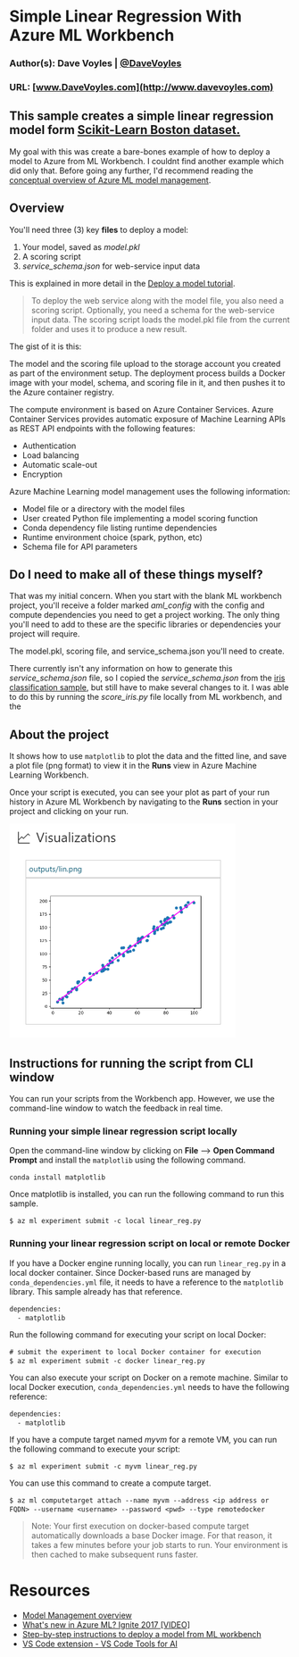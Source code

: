 # Simple Linear Regression With Azure ML Workbench

### Author(s): Dave Voyles | [@DaveVoyles](http://www.twitter.com/DaveVoyles)
### URL: [www.DaveVoyles.com](http://www.davevoyles.com)

This sample creates a simple linear regression model form [Scikit-Learn Boston dataset.](http://scikit-learn.org/stable/modules/generated/sklearn.datasets.load_boston.html)
----------
My goal with this was create a bare-bones example of how to deploy a model to Azure from ML Workbench. I couldnt find another example which did only that. Before going any further, I'd recommend reading the [conceptual overview of Azure ML model management](https://docs.microsoft.com/en-us/azure/machine-learning/preview/model-management-overview).

## Overview
You'll need three (3) key **files** to deploy a model:
1. Your model, saved as *model.pkl*
2. A scoring script 
3. *service_schema.json* for web-service input data

This is explained in more detail in the [Deploy a model tutorial](https://docs.microsoft.com/en-us/azure/machine-learning/preview/tutorial-classifying-iris-part-3).

> To deploy the web service along with the model file, you also need a scoring script. Optionally, you need a schema for the web-service input data. The scoring script loads the model.pkl file from the current folder and uses it to produce a new result.

The gist of it is this:

The model and the scoring file upload to the storage account you created as part of the environment setup. The deployment process builds a Docker image with your model, schema, and scoring file in it, and then pushes it to the Azure container registry.

The compute environment is based on Azure Container Services. Azure Container Services provides automatic exposure of Machine Learning APIs as REST API endpoints with the following features:

* Authentication
* Load balancing
* Automatic scale-out
* Encryption

Azure Machine Learning model management uses the following information:

* Model file or a directory with the model files
* User created Python file implementing a model scoring function
* Conda dependency file listing runtime dependencies
* Runtime environment choice (spark, python, etc) 
* Schema file for API parameters

## Do I need to make all of these things myself?
That was my initial concern. When you start with the blank ML workbench project, you'll receive a folder marked *aml_config* with the config and compute dependencies you need to get a project working. The only thing you'll need to add to these are the specific libraries or dependencies your project will require. 

The model.pkl, scoring file, and service_schema.json you'll need to create.

There currently isn't any information on how to generate this *service_schema.json* file, so I copied the *service_schema.json* from the [iris classification sample](https://docs.microsoft.com/en-us/azure/machine-learning/preview/tutorial-classifying-iris-part-3#get-the-scoring-script-and-schema-files), but still have to make several changes to it. I was able to do this by running the *score_iris.py* file locally from ML workbench, and the 

## About the project

It shows how to use `matplotlib` to plot the data and the fitted line, and save a plot file (png format) to view it in the **Runs** view  in Azure Machine Learning Workbench.

Once your script is executed, you can see your plot as part of your run history in Azure ML Workbench by navigating to the **Runs** section in your project and clicking on your run. 

![](./docs/simplelrplot.png)

## Instructions for running the script from CLI window
You can run your scripts from the Workbench app. However, we use the command-line window to watch the feedback in real time.

### Running your simple linear regression script locally
Open the command-line window by clicking on **File** --> **Open Command Prompt** and install the `matplotlib` using the following command.

```
conda install matplotlib
```

Once matplotlib is installed, you can run the following command to run this sample. 

```
$ az ml experiment submit -c local linear_reg.py
```

### Running your linear regression script on local or remote Docker
If you have a Docker engine running locally, you can run `linear_reg.py` in a local docker container. Since Docker-based runs are managed by `conda_dependencies.yml` file, it needs to have a reference to the `matplotlib` library. This sample already has that reference. 

```
dependencies:
  - matplotlib
```

Run the following command for executing your script on local Docker:
```
# submit the experiment to local Docker container for execution
$ az ml experiment submit -c docker linear_reg.py
```

You can also execute your script on Docker on a remote machine. Similar to local Docker execution, `conda_dependencies.yml` needs to have the following reference:
```
dependencies:
  - matplotlib

```
If you have a compute target named _myvm_ for a remote VM, you can run the following command to execute your script:

```
$ az ml experiment submit -c myvm linear_reg.py
```

You can use this command to create a compute target.
```
$ az ml computetarget attach --name myvm --address <ip address or FQDN> --username <username> --password <pwd> --type remotedocker
```

>Note: Your first execution on docker-based compute target automatically downloads a base Docker image. For that reason, it takes a few minutes before your job starts to run. Your environment is then cached to make subsequent runs faster. 


# Resources

* [Model Management overview](https://docs.microsoft.com/en-us/azure/machine-learning/preview/model-management-overview)
* [What's new in Azure ML? Ignite 2017 [VIDEO]]()
* [Step-by-step instructions to deploy a model from ML workbench](https://www.microsoft.com/developerblog/2017/10/24/bird-detection-with-azure-ml-workbench/#depl_link)
* [VS Code extension - VS Code Tools for AI](https://marketplace.visualstudio.com/items?itemName=ms-toolsai.vscode-ai)


